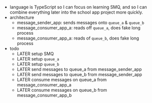 - language is TypeScript so I can focus on learning SMQ, and so I can combine everything later into the school app project more quickly.
- architecture
	- message_sender_app: sends messages onto `queue_a` & `queue_b`
	- message_consumer_app_a: reads off `queue_a`, does fake long process
	- message_consumer_app_a: reads of `queue_b`, does fake long process
- todo
	- LATER setup SMQ
	- LATER setup `queue_a`
	- LATER setup `queue_b`
	- LATER send messages to queue_a from message_sender_app
	- LATER send messages to queue_b from message_sender_app
	- LATER consume messages on queue_a from message_consumer_app_a
	- LATER consume messages on queue_b from message_consumer_app_b